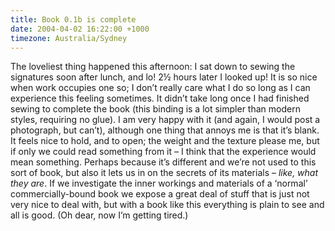 ```yaml
---
title: Book 0.1b is complete
date: 2004-04-02 16:22:00 +1000
timezone: Australia/Sydney
---
```

The loveliest thing happened this afternoon: I sat down to sewing the signatures soon after lunch, and lo! 2½ hours later I looked up!
It is so nice when work occupies one so; I don’t really care what I do so long as I can experience this feeling sometimes.
It didn’t take long once I had finished sewing to complete the book (this binding is a lot simpler than modern styles, requiring no glue).
I am very happy with it (and again, I would post a photograph, but can’t), although one thing that annoys me is that it’s blank.
It feels nice to hold, and to open; the weight and the texture please me, but if only we could read something from it
– I think that the experience would mean something.
Perhaps because it’s different and we’re not used to this sort of book,
but also it lets us in on the secrets of its materials – *like, what they are*.
If we investigate the inner workings and materials of a ‘normal’ commercially-bound book we expose a great deal of stuff
that is just not very nice to deal with, but with a book like this everything is plain to see and all is good.
(Oh dear, now I’m getting tired.)
